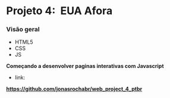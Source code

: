# Projeto 4:  EUA Afora

### Visão geral

* HTML5
* CSS
* JS

**Começando a desenvolver paginas interativas com Javascript**

* link:

**https://github.com/jonasrochabr/web_project_4_ptbr**